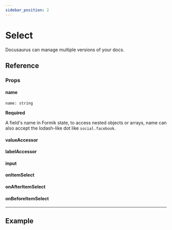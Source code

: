 ```yaml
---
sidebar_position: 2
---
```


# Select

Docusaurus can manage multiple versions of your docs.

## Reference

### Props

#### name

`name: string`

**Required** 

A field's name in Formik state, to access nested objects or arrays, name can also accept the lodash-like dot like `social.facebook`.


#### valueAccessor

#### labelAccessor

#### input

#### onItemSelect

#### onAfterItemSelect

#### onBeforeItemSelect

---

## Example